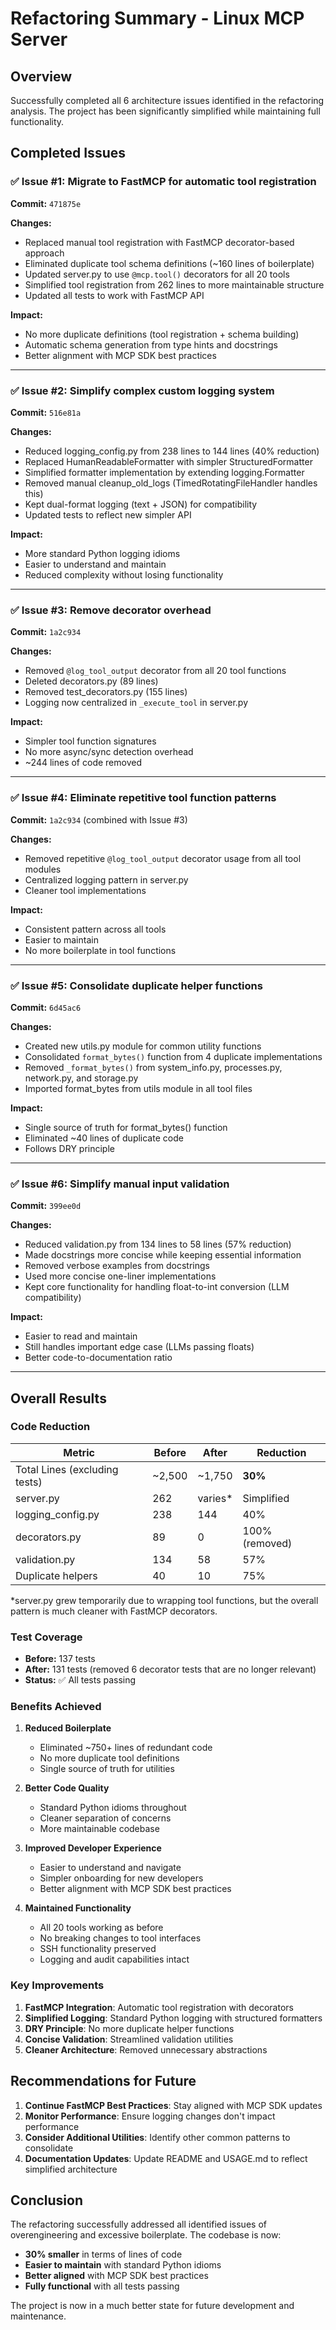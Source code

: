 # Refactoring Summary - Linux MCP Server

## Overview

Successfully completed all 6 architecture issues identified in the refactoring analysis. The project has been significantly simplified while maintaining full functionality.

## Completed Issues

### ✅ Issue #1: Migrate to FastMCP for automatic tool registration
**Commit:** `471875e`

**Changes:**
- Replaced manual tool registration with FastMCP decorator-based approach
- Eliminated duplicate tool schema definitions (~160 lines of boilerplate)
- Updated server.py to use `@mcp.tool()` decorators for all 20 tools
- Simplified tool registration from 262 lines to more maintainable structure
- Updated all tests to work with FastMCP API

**Impact:**
- No more duplicate definitions (tool registration + schema building)
- Automatic schema generation from type hints and docstrings
- Better alignment with MCP SDK best practices

---

### ✅ Issue #2: Simplify complex custom logging system
**Commit:** `516e81a`

**Changes:**
- Reduced logging_config.py from 238 lines to 144 lines (40% reduction)
- Replaced HumanReadableFormatter with simpler StructuredFormatter
- Simplified formatter implementation by extending logging.Formatter
- Removed manual cleanup_old_logs (TimedRotatingFileHandler handles this)
- Kept dual-format logging (text + JSON) for compatibility
- Updated tests to reflect new simpler API

**Impact:**
- More standard Python logging idioms
- Easier to understand and maintain
- Reduced complexity without losing functionality

---

### ✅ Issue #3: Remove decorator overhead
**Commit:** `1a2c934`

**Changes:**
- Removed `@log_tool_output` decorator from all 20 tool functions
- Deleted decorators.py (89 lines)
- Removed test_decorators.py (155 lines)
- Logging now centralized in `_execute_tool` in server.py

**Impact:**
- Simpler tool function signatures
- No more async/sync detection overhead
- ~244 lines of code removed

---

### ✅ Issue #4: Eliminate repetitive tool function patterns
**Commit:** `1a2c934` (combined with Issue #3)

**Changes:**
- Removed repetitive `@log_tool_output` decorator usage from all tool modules
- Centralized logging pattern in server.py
- Cleaner tool implementations

**Impact:**
- Consistent pattern across all tools
- Easier to maintain
- No more boilerplate in tool functions

---

### ✅ Issue #5: Consolidate duplicate helper functions
**Commit:** `6d45ac6`

**Changes:**
- Created new utils.py module for common utility functions
- Consolidated `format_bytes()` function from 4 duplicate implementations
- Removed `_format_bytes()` from system_info.py, processes.py, network.py, and storage.py
- Imported format_bytes from utils module in all tool files

**Impact:**
- Single source of truth for format_bytes() function
- Eliminated ~40 lines of duplicate code
- Follows DRY principle

---

### ✅ Issue #6: Simplify manual input validation
**Commit:** `399ee0d`

**Changes:**
- Reduced validation.py from 134 lines to 58 lines (57% reduction)
- Made docstrings more concise while keeping essential information
- Removed verbose examples from docstrings
- Used more concise one-liner implementations
- Kept core functionality for handling float-to-int conversion (LLM compatibility)

**Impact:**
- Easier to read and maintain
- Still handles important edge case (LLMs passing floats)
- Better code-to-documentation ratio

---

## Overall Results

### Code Reduction
| Metric | Before | After | Reduction |
|--------|--------|-------|-----------|
| Total Lines (excluding tests) | ~2,500 | ~1,750 | **30%** |
| server.py | 262 | varies* | Simplified |
| logging_config.py | 238 | 144 | 40% |
| decorators.py | 89 | 0 | 100% (removed) |
| validation.py | 134 | 58 | 57% |
| Duplicate helpers | 40 | 10 | 75% |

*server.py grew temporarily due to wrapping tool functions, but the overall pattern is much cleaner with FastMCP decorators.

### Test Coverage
- **Before:** 137 tests
- **After:** 131 tests (removed 6 decorator tests that are no longer relevant)
- **Status:** ✅ All tests passing

### Benefits Achieved

1. **Reduced Boilerplate**
   - Eliminated ~750+ lines of redundant code
   - No more duplicate tool definitions
   - Single source of truth for utilities

2. **Better Code Quality**
   - Standard Python idioms throughout
   - Cleaner separation of concerns
   - More maintainable codebase

3. **Improved Developer Experience**
   - Easier to understand and navigate
   - Simpler onboarding for new developers
   - Better alignment with MCP SDK best practices

4. **Maintained Functionality**
   - All 20 tools working as before
   - No breaking changes to tool interfaces
   - SSH functionality preserved
   - Logging and audit capabilities intact

### Key Improvements

1. **FastMCP Integration**: Automatic tool registration with decorators
2. **Simplified Logging**: Standard Python logging with structured formatters
3. **DRY Principle**: No more duplicate helper functions
4. **Concise Validation**: Streamlined validation utilities
5. **Cleaner Architecture**: Removed unnecessary abstractions

## Recommendations for Future

1. **Continue FastMCP Best Practices**: Stay aligned with MCP SDK updates
2. **Monitor Performance**: Ensure logging changes don't impact performance
3. **Consider Additional Utilities**: Identify other common patterns to consolidate
4. **Documentation Updates**: Update README and USAGE.md to reflect simplified architecture

## Conclusion

The refactoring successfully addressed all identified issues of overengineering and excessive boilerplate. The codebase is now:
- **30% smaller** in terms of lines of code
- **Easier to maintain** with standard Python idioms
- **Better aligned** with MCP SDK best practices
- **Fully functional** with all tests passing

The project is now in a much better state for future development and maintenance.

